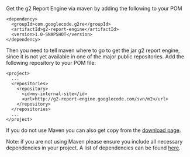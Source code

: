 Get the g2 Report Engine via maven by adding the following to your POM
```
<dependency>
  <groupId>com.googlecode.g2re</groupId>
  <artifactId>g2-report-engine</artifactId>
  <version>1.0-SNAPSHOT</version>
</dependency>
```

Then you need to tell maven where to go to get the jar g2 report engine, since it is not yet available in one of the major public repositories. Add the following repository to your POM file:
```
<project>
  ...
  <repositories>
    <repository>
      <id>my-internal-site</id>
      <url>http://g2-report-engine.googlecode.com/svn/m2</url>
    </repository>
  </repositories>
  ...
</project>
```


If you do not use Maven you can also get copy from the [download page](http://code.google.com/p/g2-report-engine/downloads/list).

Note: if you are not using Maven please ensure you include all necessary dependencies in your project. A list of dependencies can be found [here](Dependencies.md).